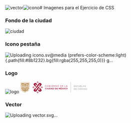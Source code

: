 ![vector](https://github.com/user-attachments/assets/983e8785-033b-4bca-a1a5-8acc2b15b7b2)![icono](https://github.com/user-attachments/assets/1208ec6b-c830-4d5e-ae9a-e6ad1b95d81c)# Imagenes para el Ejercicio de CSS

### Fondo de la ciudad

![ciudad](https://github.com/user-attachments/assets/2bbd1ba3-f5fe-4978-9d51-61e122a41b83)

### Icono pestaña

![Uploading icono.sv<svg width="73" height="73" viewBox="0 0 73 73" fill="none" xmlns="http://www.w3.org/2000/svg"><style>@media (prefers-color-scheme:light){.path{fill:#8b1232}.bg{fill:rgba(255,255,255,0)}}</style><path class="bg" fill="#8b1232" d="M0 0h73v73H0z"/><path d="M28.3 40.49c.335.558.893.78 1.562.78 1.004 0 1.562-.892 1.562-.892L47.49 19.962c1.338-1.339 2.566-.223 2.566-.223 1.227 1.338.334 2.566.334 2.566l-3.57 4.574c-.334.335-.446.78-.446 1.227 0 .446.111.781.446 1.116l3.57 4.574 11.268-14.392-4.462-5.801-.781-1.116c-.781-1.004-2.343-1.339-2.343-1.339h-6.806c-1.785 0-2.789 1.228-2.789 1.228L25.4 36.696l2.9 3.794ZM27.52 27.995l-4.463-5.802c-.893-1.45.446-2.566.446-2.566 1.674-1.004 2.678.558 2.678.558l3.793 4.797 4.463-5.69-5.132-6.582c-1.228-1.785-3.124-1.45-3.124-1.45h-6.136c-2.009 0-2.79 1.227-2.79 1.227L11.9 19.293 23.17 33.685l4.35-5.69Z" class="path" fill="#fff"/><path d="M45.035 32.904s-.558-.781-1.562-.781-1.45.669-1.45.669L25.957 53.543c-1.338 1.45-2.677.335-2.677.335-1.227-1.339-.223-2.566-.223-2.566l3.57-4.686c.334-.335.446-.78.446-1.227 0-.447-.112-.781-.446-1.116l-3.57-4.574-11.38 14.503 6.36 8.033h9.928l19.97-25.548-2.9-3.794ZM45.816 45.399l4.574 5.913c1.004 1.45-.223 2.566-.223 2.566-1.785 1.227-2.79-.558-2.79-.558l-3.793-4.909-4.462 5.69 6.359 8.144h9.818l6.359-8.144-11.38-14.504-4.462 5.802ZM61.547 39.151a2.476 2.476 0 0 1-2.455-2.454 2.476 2.476 0 0 1 2.455-2.455A2.476 2.476 0 0 1 64 36.697a2.476 2.476 0 0 1-2.454 2.454Zm0-6.917c-2.566 0-4.575 2.008-4.575 4.574 0 2.455 2.009 4.574 4.575 4.574 2.566 0 4.574-2.008 4.574-4.574s-2.008-4.574-4.574-4.574ZM36.667 4.343a2.476 2.476 0 0 1 2.455 2.454 2.476 2.476 0 0 1-2.455 2.455 2.476 2.476 0 0 1-2.454-2.455 2.476 2.476 0 0 1 2.454-2.454Zm0 6.805c2.566 0 4.575-2.008 4.575-4.574C41.242 4.12 39.233 2 36.667 2c-2.566.112-4.574 2.12-4.574 4.686 0 2.454 2.008 4.462 4.574 4.462ZM9.334 36.697a2.476 2.476 0 0 1 2.455-2.455 2.476 2.476 0 0 1 2.454 2.455 2.476 2.476 0 0 1-2.454 2.454c-1.45 0-2.455-1.116-2.455-2.454Zm6.917 0c0-2.455-2.008-4.574-4.574-4.574s-4.574 2.008-4.574 4.574c0 2.454 2.008 4.574 4.574 4.574s4.574-2.008 4.574-4.574ZM36.667 69.274a2.476 2.476 0 0 1-2.454-2.455 2.476 2.476 0 0 1 2.454-2.454 2.476 2.476 0 0 1 2.455 2.454 2.476 2.476 0 0 1-2.455 2.455Zm0-7.029c-2.566 0-4.574 2.008-4.574 4.574 0 2.455 2.008 4.575 4.574 4.575s4.575-2.009 4.575-4.575c0-2.454-2.009-4.574-4.575-4.574Z" class="path" fill="#fff"/></svg>
g…]()

### Logo

![logo](https://github.com/user-attachments/assets/7935343c-ed0f-4d25-a9c6-49e1189c17b7)
<svg width="215" height="39" viewBox="0 0 215 39" fill="none" xmlns="http://www.w3.org/2000/svg"><path d="M50.502 21.72c.181.291.472.436.87.436.51.037.872-.508.872-.508l8.605-11.073c.726-.727 1.416-.146 1.416-.146.69.726.181 1.344.181 1.344l-1.924 2.468v.037a.875.875 0 0 0-.254.653c0 .218.073.436.218.617l1.924 2.47 6.1-7.77-2.433-3.123-.436-.58c-.399-.581-1.27-.69-1.27-.69h-3.667c-.98 0-1.489.69-1.489.69L48.94 19.723l1.562 1.997ZM50.066 14.968l-2.433-3.159c-.508-.799.218-1.38.218-1.38.908-.544 1.453.29 1.453.29l2.033 2.615 2.396-3.123-2.76-3.558c-.653-.943-1.67-.798-1.67-.798H46c-1.053 0-1.525.653-1.525.653l-2.941 3.703 6.1 7.843 2.432-3.086Z" fill="#9F2241"/><path d="M59.542 17.654s-.29-.435-.835-.435c-.581 0-.799.399-.799.399l-8.713 11.219c-.69.762-1.489.145-1.489.145-.69-.726-.109-1.38-.109-1.38l1.96-2.505v-.036a.875.875 0 0 0 .255-.654.986.986 0 0 0-.218-.617l-1.924-2.469-6.136 7.879 3.413 4.32 5.373.036 10.82-13.832-1.598-2.07ZM59.977 24.371l2.47 3.195c.58.799-.146 1.38-.146 1.38-.944.653-1.525-.327-1.525-.327l-2.07-2.65-2.396 3.122 3.486 4.43 5.337-.037 3.413-4.393-6.136-7.806-2.433 3.086ZM68.473 21.03c-.726 0-1.307-.58-1.307-1.306 0-.726.581-1.307 1.307-1.307s1.307.58 1.307 1.307c0 .726-.58 1.307-1.307 1.307Zm0-3.775c-1.38 0-2.469 1.09-2.469 2.432 0 1.344 1.09 2.433 2.47 2.433 1.379 0 2.468-1.09 2.468-2.433 0-1.343-1.09-2.432-2.469-2.432ZM55.004 2.079c.726 0 1.307.58 1.307 1.307 0 .726-.581 1.307-1.307 1.307-.727 0-1.307-.581-1.307-1.307s.617-1.307 1.307-1.307Zm0 3.776c1.38 0 2.468-1.09 2.468-2.433A2.471 2.471 0 0 0 55.004.953c-1.38 0-2.47 1.09-2.47 2.433a2.471 2.471 0 0 0 2.47 2.469ZM40.19 19.687c0-.726.581-1.307 1.307-1.307s1.307.581 1.307 1.307c0 .727-.58 1.307-1.307 1.307-.726 0-1.307-.58-1.307-1.307Zm3.813 0c0-1.343-1.09-2.432-2.47-2.432-1.379 0-2.468 1.09-2.468 2.432 0 1.344 1.089 2.433 2.469 2.433 1.343.036 2.468-1.09 2.468-2.433ZM55.004 37.333c-.727 0-1.307-.581-1.307-1.307 0-.727.58-1.308 1.307-1.308.726 0 1.307.581 1.307 1.307 0 .69-.581 1.308-1.307 1.308Zm0-3.776c-1.38 0-2.47 1.089-2.47 2.432 0 1.344 1.09 2.433 2.47 2.433 1.38 0 2.468-1.09 2.468-2.433 0-1.343-1.089-2.432-2.468-2.432Z" fill="#9F2241"/><path d="M29.117 3.386H.58v19.025c0 10.456 14.232 13.578 14.232 13.578h.037S29.08 32.831 29.08 22.411l.036-19.025Zm-.726.69V22.41c0 2.214-.69 4.284-2.07 6.1-1.125 1.488-2.686 2.831-4.683 3.993-3.014 1.779-6.1 2.614-6.826 2.76-.69-.182-3.74-.981-6.79-2.76-1.996-1.162-3.557-2.505-4.683-3.994-1.38-1.815-2.07-3.885-2.07-6.1V4.077h27.122Z" fill="#BC955C"/><path d="M18.297 9.486V7.743h-1.779v1.634h-.69V7.743h-1.851v1.634h-.69V7.743h-1.815v1.743l.908 1.524c.036.073.036.11.036.182v7.987h.871v-2.868c0-.69.763-1.307 1.598-1.307.871 0 1.597.617 1.597 1.307v2.868h.908V11.228c0-.072.036-.109.072-.181l.835-1.561ZM11.654 19.36v-2.65l-.29.218a.28.28 0 0 1-.364-.036l-.4-.254v.036l-.035 1.017a.306.306 0 0 1-.146.254c.037.036.073.036.11.072.471.363.508.908.399 1.344h.726Z" fill="#BC955C"/><path d="M14.812 15.73c-.544 0-.907.4-.907.581v2.868h1.815v-2.868c.036-.218-.363-.58-.908-.58Z" fill="#BC955C"/><path d="M4.138 19.36a2.32 2.32 0 0 1-.218-.798c-.109-.581-.073-1.053-.073-1.09 0-.145.11-.254.255-.326l.762-.218-.871-.617a.33.33 0 0 1-.146-.29v-.98c0-.146.073-.255.182-.328l.327-.181v-.327l-.254-.109a.318.318 0 0 1-.255-.327v-1.161c0-.182.146-.364.364-.364l1.089-.036c-.037-.29-.037-.69.036-1.016.109-.436.363-.908.472-1.126l-.073-.4c-.036-.108.037-.18.073-.253a.33.33 0 0 1 .254-.11h.581c.073 0 .145.037.182.073l1.416.908h.69a.33.33 0 0 1 .254.109.33.33 0 0 1 .108.254l-.072 1.126a.33.33 0 0 1-.11.254h.437a.33.33 0 0 1 .254.109l.181.217.146-.108.254-.509a.381.381 0 0 1 .326-.181h.944v-.182l-.907-1.561c-.037-.073-.037-.109-.037-.182V7.38c0-.182.146-.364.363-.364H18.66c.182 0 .364.146.364.363v2.179c0 .072-.037.109-.073.181l-.908 1.525v.218h.944c.146 0 .254.073.327.182l.254.508.145.109.182-.218a.33.33 0 0 1 .254-.109h.436a.33.33 0 0 1-.11-.254l-.072-1.126a.33.33 0 0 1 .11-.254.33.33 0 0 1 .253-.109h.654l1.416-.907c.072-.037.109-.073.181-.073h.581a.33.33 0 0 1 .254.109c.073.073.11.182.073.254l-.073.4c.11.217.363.69.472 1.125.073.327.073.726.037 1.017l1.089.036c.181 0 .363.145.363.363v1.162c0 .145-.073.254-.218.327l-.327.109v.326l.327.182a.381.381 0 0 1 .182.326v.98c0 .11-.073.219-.146.291l-.871.617.762.218c.146.037.218.182.255.327 0 .036.036.508-.073 1.09-.073.326-.109.58-.218.798h1.307V5.818H2.831v13.543h1.307Z" fill="#BC955C"/><path d="M19.133 18.017c.036-.036.072-.036.109-.072-.073-.073-.146-.146-.146-.255v-1.052l-.363.29c-.108.073-.254.073-.399.036l-.29-.181v2.65h.69c-.073-.508-.073-1.016.399-1.416ZM23.816 26.622a.364.364 0 0 1-.363-.363v-2.287c0-.182-.109-.4-.254-.545a.842.842 0 0 0-.726-.254c-.545 0-.871.436-.908.835v2.287a.33.33 0 0 1-.109.254.33.33 0 0 1-.254.11h-2.07a.364.364 0 0 1-.362-.364v-2.287c0-.182-.11-.4-.255-.545a.842.842 0 0 0-.726-.254c-.217 0-.435.11-.617.218l1.707 8.75c2.396-1.053 5.264-2.832 6.825-5.519l-1.888-.036ZM18.225 32.359l-2.396-12.272h-1.925L11.473 32.36c0 .036 0 .036-.036.072 1.67.69 3.013 1.017 3.412 1.162.4-.109 1.743-.472 3.413-1.162 0-.036 0-.036-.036-.072ZM12.489 23.39c-.146-.145-.364-.217-.618-.217h-.036c-.363 0-.58.145-.69.29-.145.145-.254.363-.254.545v2.287a.364.364 0 0 1-.363.363h-2.07a.33.33 0 0 1-.254-.109.33.33 0 0 1-.108-.254v-2.287c-.037-.4-.364-.835-.908-.835h-.036c-.364 0-.581.145-.69.29-.146.145-.254.363-.254.545v2.287a.364.364 0 0 1-.363.363H4.029c1.525 2.687 4.357 4.43 6.79 5.519l1.67-8.786Z" fill="#BC955C"/><path d="M26.83 20.087H16.555l.508 2.578c.218-.11.472-.182.727-.182.472 0 .907.145 1.234.472.29.29.472.69.472 1.017v1.924h1.38v-1.96c.072-.835.762-1.489 1.597-1.489.472 0 .908.145 1.234.472.29.29.472.69.472 1.017v1.924h1.925a8.535 8.535 0 0 0 .762-3.558l-.036-2.215ZM5.554 25.932v-1.924c0-.363.181-.726.472-1.017.327-.326.762-.471 1.234-.471.835.036 1.525.653 1.598 1.488v1.961h1.38v-1.925c0-.363.181-.726.471-1.016.327-.327.763-.472 1.235-.472.254 0 .508.072.726.181l.508-2.577H2.868v2.214c0 1.344.29 2.542.762 3.558h1.924ZM6.39 18.635h.58a.516.516 0 0 1 .073.217v.146c0 .109-.037.254-.037.363H5.01c-.29-.182-.435-.98-.435-1.598l.871-.254a.349.349 0 0 0 .254-.327v-.326c0-.11-.072-.218-.145-.29l-1.017-.727v-.58l.327-.182a.381.381 0 0 0 .182-.327v-.763c0-.145-.073-.254-.218-.326l-.327-.11v-.58h.908l.435.726v.98l-.29.944c-.036.11-.036.218.073.327a.33.33 0 0 0 .29.145h.254a.354.354 0 0 0 .363-.29c.037-.146.11-.618.182-.799.072-.145.327-.472.472-.69.109-.145.109-.327 0-.435l-1.162-1.38c-.036-.218-.073-.69 0-1.053.073-.4.363-.871.436-1.017.036-.072.072-.145.036-.218l-.036-.108h.072l1.416.907c.073.037.11.073.182.073h.435l-.036.4-.472.18c-.109.073-.218.182-.218.328v.363c0 .181.146.363.363.363h1.198l.327.326c.11.146.327.146.472.037 0 0 .545-.436.581-.472l.182-.4h.726v1.235s-1.27.436-1.38.472c-.072.036-.145.436-.109.508.037.109 0 .145.146.218 0 0 .363.29.472.327l.362-.363.473.072v1.198l-.473.327-1.488-1.017a.344.344 0 0 0-.472.073l-.218.29c-.109.146-.109.364.036.473l.835.798v.654l-.87.363c-.146.073-.219.181-.219.327v.145c0 .181.146.363.363.363h1.017c.182.218.109.508.036.726H7.878c-.073-.072-.11-.218-.146-.4v-.145c0-.217.037-.435.073-.58l.545-.69a.614.614 0 0 0 .072-.182l.037-.326c0-.11-.073-.218-.146-.327-.072-.11-.218-.073-.326-.037l-.872.363c-.109.037-.181.146-.218.255l-.072.363-.509.145a.349.349 0 0 0-.254.327v.145c-.036.181.146.327.327.327ZM23.308 18.635h-.58a.516.516 0 0 0-.074.218v.145c0 .109.037.254.037.363h1.997c.29-.182.435-.98.435-1.598l-.871-.254a.349.349 0 0 1-.254-.326v-.327c0-.11.072-.218.145-.29l.98-.69v-.582l-.326-.181a.381.381 0 0 1-.182-.327v-.762c0-.145.073-.254.218-.327l.327-.109v-.58h-.908l-.436.725v.98l.29.945c.037.109.037.217-.072.326a.33.33 0 0 1-.29.146h-.255a.353.353 0 0 1-.363-.29c-.036-.146-.109-.618-.181-.8-.073-.145-.327-.472-.472-.69-.109-.145-.109-.326 0-.435l1.198-1.38c.036-.218.073-.69 0-1.053-.073-.399-.363-.871-.436-1.016-.036-.073-.072-.146-.036-.218l.036-.109h-.072l-1.416.908c-.073.036-.11.072-.182.072h-.4l.037.509.472.181c.145.073.218.182.218.327v.363a.364.364 0 0 1-.363.363h-1.198l-.327.327c-.109.145-.327.145-.472.036 0 0-.544-.436-.58-.472l-.182-.4h-.726v1.235s1.27.436 1.38.472c.072.036.144.436.108.508-.036.11 0 .146-.145.218 0 0-.363.29-.472.327l-.363-.363h-.508v1.198l.471.29 1.49-1.016a.344.344 0 0 1 .471.072l.218.291c.109.145.109.363-.036.472l-.835.762v.654l.87.363c.146.073.219.181.219.327v.145a.364.364 0 0 1-.363.363h-1.017c-.181.218-.109.508-.036.726h2.36c.072-.072.109-.218.145-.4v-.144c0-.218-.036-.436-.073-.581l-.544-.69a.613.613 0 0 1-.073-.182l-.036-.363c0-.109.072-.218.145-.326a.353.353 0 0 1 .327-.037l.871.363c.11.037.182.146.218.254l.073.363.508.146a.349.349 0 0 1 .254.326v.146c0 .218-.145.363-.363.363Z" fill="#BC955C"/><path d="M78.457 15.549c0-1.344.98-2.542 2.433-2.542.799 0 1.307.218 1.815.654l-.363.4c-.363-.328-.799-.582-1.488-.582-1.053 0-1.852.908-1.852 1.997v.036c0 1.162.726 2.034 1.924 2.034.581 0 1.053-.218 1.416-.472v-1.235h-1.488v-.472h1.996v1.924c-.435.4-1.125.727-1.96.727-1.452.036-2.433-1.09-2.433-2.47ZM89.095 15.549c0-1.126-.799-2.033-1.924-2.033-1.09 0-1.888.907-1.888 1.996v.037c0 1.089.799 1.997 1.924 1.997 1.09 0 1.888-.908 1.888-1.997Zm-4.393 0c0-1.344 1.017-2.542 2.469-2.542 1.489 0 2.469 1.162 2.469 2.505v.037c0 1.343-1.017 2.505-2.469 2.505-1.489 0-2.469-1.198-2.469-2.505ZM93.706 15.73h-1.525v1.707h1.634c.726 0 1.198-.327 1.198-.872-.036-.508-.472-.835-1.307-.835Zm1.017-1.343c0-.472-.4-.799-1.053-.799H92.18v1.67h1.453c.617 0 1.089-.29 1.089-.871ZM91.6 13.08h2.07c.58 0 .98.145 1.27.435.182.218.327.472.327.763v.036c0 .654-.399.944-.762 1.126.58.181 1.053.508 1.053 1.162v.036c0 .835-.69 1.307-1.78 1.307h-2.141L91.6 13.08ZM98.877 13.08h-.544v4.865h.544V13.08ZM101.128 13.08h3.522v.508h-2.977v1.67h2.65v.472h-2.65v1.743h3.013v.472h-3.558V13.08ZM108.535 15.585c.726 0 1.234-.363 1.234-1.017v-.036c0-.617-.472-.944-1.234-.944h-1.489v1.997h1.489Zm-2.069-2.505h2.105c.618 0 1.053.181 1.38.472.218.218.363.58.363.944v.036c0 .799-.581 1.27-1.307 1.416l1.489 1.997h-.69l-1.416-1.888h-1.344v1.888h-.544l-.036-4.865ZM112.311 13.08h.508l3.05 3.92v-3.92h.545v4.865h-.436l-3.123-3.994v3.994h-.544V13.08ZM122.767 15.549c0-1.126-.799-2.033-1.924-2.033-1.126 0-1.888.907-1.888 1.996v.037c0 1.089.799 1.997 1.924 1.997 1.089 0 1.888-.908 1.888-1.997Zm-4.393 0c0-1.344 1.017-2.542 2.469-2.542 1.488 0 2.469 1.162 2.469 2.505v.037c0 1.343-1.017 2.505-2.469 2.505-1.489 0-2.469-1.198-2.469-2.505ZM128.395 13.588v3.849h1.162c1.234 0 2.033-.835 2.033-1.888v-.037c0-1.053-.763-1.924-2.033-1.924h-1.162Zm-.545-.508h1.707c1.524 0 2.577 1.053 2.577 2.396v.036c0 1.344-1.053 2.433-2.577 2.433h-1.707V13.08ZM133.841 13.08h3.521v.508h-2.977v1.67h2.651v.472h-2.651v1.743h3.014v.472h-3.558V13.08ZM141.755 13.08h.545v4.393h2.723v.472h-3.268V13.08ZM149.779 16.166l-1.089-2.469-1.089 2.469h2.178Zm-1.38-3.086h.509l2.214 4.901h-.581l-.58-1.27h-2.651l-.581 1.27h-.581l2.251-4.901ZM79.236 23.863c0-1.416 1.052-2.542 2.541-2.542.908 0 1.452.327 1.924.763l-.69.762c-.363-.363-.762-.544-1.234-.544-.799 0-1.416.69-1.416 1.524v.037c0 .835.58 1.524 1.416 1.524.58 0 .908-.217 1.27-.58l.69.69c-.508.544-1.052.87-1.996.87-1.453 0-2.505-1.125-2.505-2.504ZM85.625 21.43h-1.052v4.865h1.052V21.43ZM86.896 24.228v-2.76h1.053v2.723c0 .799.4 1.198 1.053 1.198.654 0 1.053-.399 1.053-1.161v-2.76h1.053v2.723c0 1.489-.835 2.179-2.142 2.179-1.271 0-2.07-.727-2.07-2.142ZM94.266 25.315c.872 0 1.453-.58 1.453-1.452s-.581-1.452-1.453-1.452h-.835v2.94l.835-.036Zm-1.924-3.885h1.888c1.525 0 2.578 1.053 2.578 2.397v.036c0 1.343-1.053 2.432-2.578 2.432h-1.888V21.43ZM100.293 24.262l-.653-1.56-.654 1.56h1.307Zm-1.089-2.868h.98l2.07 4.902h-1.126l-.435-1.09h-2.07l-.435 1.09h-1.09l2.106-4.902ZM104.941 25.315c.871 0 1.452-.58 1.452-1.452s-.581-1.453-1.452-1.453h-.835v2.941l.835-.036Zm-1.925-3.885h1.888c1.525 0 2.578 1.053 2.578 2.396v.037c0 1.343-1.053 2.432-2.578 2.432h-1.888V21.43ZM112.529 25.315c.871 0 1.452-.58 1.452-1.452s-.581-1.452-1.452-1.452h-.835v2.94l.835-.036Zm-1.924-3.885h1.888c1.524 0 2.577 1.053 2.577 2.397v.036c0 1.343-1.053 2.432-2.577 2.432h-1.888V21.43ZM116.123 21.43h3.667v.944h-2.614v.98h2.287v.944h-2.287v1.053h2.65v.944h-3.703V21.43ZM122.912 21.43h1.162l1.271 2.033 1.27-2.033h1.162v4.865h-1.053V23.1l-1.379 2.07h-.037l-1.343-2.033v3.158h-1.053V21.43ZM131.081 19.833l.908.399-.908.835h-.799l.799-1.234Zm-2.033 1.597h3.667v.944h-2.614v.98h2.287v.944h-2.287v1.017h2.65v.944h-3.703V21.43ZM135.148 23.826l-1.634-2.396h1.234l1.017 1.561 1.053-1.56h1.198l-1.634 2.36 1.707 2.504h-1.235l-1.125-1.67-1.09 1.67h-1.198l1.707-2.469ZM139.94 21.43h-1.053v4.865h1.053V21.43ZM141.029 23.863c0-1.416 1.053-2.542 2.542-2.542.907 0 1.452.327 1.924.763l-.69.762c-.363-.363-.762-.544-1.234-.544-.799 0-1.416.69-1.416 1.524v.037c0 .835.581 1.524 1.416 1.524.581 0 .907-.217 1.27-.58l.69.69c-.508.544-1.053.87-1.997.87-1.452 0-2.505-1.125-2.505-2.504ZM150.033 23.863c0-.872-.617-1.525-1.488-1.525-.872 0-1.452.69-1.452 1.525v.036c0 .835.617 1.525 1.488 1.525.871-.037 1.452-.726 1.452-1.561Zm-4.03 0c0-1.416 1.09-2.542 2.578-2.542 1.489 0 2.578 1.126 2.578 2.505v.037c0 1.38-1.089 2.505-2.578 2.505-1.488 0-2.578-1.126-2.578-2.505Z" fill="#9F2241"/><path stroke="#B6B6B6" stroke-width=".886" d="M161.443 3.612v32.793"/><path d="M175.124 18.475v-.971h-2.694v-1.042h2.339v-.972h-2.339v-1.007h2.658v-.971h-3.743v4.963h3.779Zm4.629-1.468v-.014c0-.865-.567-1.226-1.574-1.489-.858-.22-1.07-.326-1.07-.652v-.014c0-.241.219-.433.638-.433.418 0 .851.185 1.29.49l.568-.823a2.876 2.876 0 0 0-1.844-.63c-1.014 0-1.737.595-1.737 1.495v.014c0 .986.645 1.262 1.645 1.518.829.212 1 .354 1 .63v.015c0 .29-.27.468-.717.468-.567 0-1.035-.234-1.481-.603l-.646.773a3.16 3.16 0 0 0 2.106.794c1.071 0 1.822-.553 1.822-1.538Zm5.38.667-.695-.702c-.39.355-.738.581-1.305.581-.851 0-1.439-.709-1.439-1.56v-.014c0-.85.602-1.545 1.439-1.545.496 0 .886.212 1.269.56l.695-.801c-.461-.454-1.021-.766-1.957-.766-1.524 0-2.588 1.156-2.588 2.567v.014c0 1.425 1.085 2.552 2.546 2.552.957 0 1.524-.34 2.035-.886Zm5.192-1.361v-2.801h-1.092v2.843c0 .787-.404 1.191-1.071 1.191-.666 0-1.071-.418-1.071-1.226v-2.808H186v2.836c0 1.46.815 2.205 2.148 2.205 1.333 0 2.177-.737 2.177-2.24Zm4.962 2.162v-.971h-2.694v-1.042h2.339v-.972h-2.339v-1.007h2.658v-.971h-3.743v4.963h3.779Zm4.608 0v-.992h-2.474v-3.971h-1.092v4.963h3.566Zm5.73 0-2.127-4.999h-1.007l-2.127 5h1.113l.454-1.114h2.099l.454 1.113h1.141Zm-1.985-2.077h-1.319l.659-1.61.66 1.61Zm6.341.61v-.015c0-.865-.568-1.226-1.574-1.489-.858-.22-1.071-.326-1.071-.652v-.014c0-.241.22-.433.638-.433.418 0 .851.185 1.29.49l.568-.823a2.876 2.876 0 0 0-1.844-.63c-1.014 0-1.737.595-1.737 1.495v.014c0 .986.645 1.262 1.645 1.518.83.212 1 .354 1 .63v.015c0 .29-.27.468-.716.468-.568 0-1.036-.234-1.482-.603l-.645.773a3.156 3.156 0 0 0 2.105.794c1.071 0 1.823-.553 1.823-1.538Zm-34.063 7.986v-.015c0-1.396-1.078-2.467-2.638-2.467h-1.935v4.963h1.935c1.56 0 2.638-1.085 2.638-2.481Zm-1.141.014c0 .879-.603 1.482-1.497 1.482h-.843v-2.992h.843c.894 0 1.497.616 1.497 1.496v.014Zm5.964 2.467v-.971h-2.694v-1.042h2.34v-.972h-2.34v-1.007h2.659v-.971h-3.744v4.963h3.779Zm7.599-.801-.695-.702c-.39.355-.737.581-1.304.581-.851 0-1.44-.709-1.44-1.56v-.014c0-.85.603-1.545 1.44-1.545.496 0 .886.212 1.269.56l.695-.801c-.461-.454-1.021-.766-1.957-.766-1.525 0-2.588 1.156-2.588 2.567v.014c0 1.425 1.085 2.552 2.545 2.552.957 0 1.525-.34 2.035-.886Zm6.001-1.68v-.015c0-1.41-1.099-2.552-2.631-2.552-1.532 0-2.645 1.156-2.645 2.567v.014c0 1.41 1.099 2.552 2.631 2.552 1.531 0 2.645-1.155 2.645-2.566Zm-1.142.014c0 .85-.61 1.546-1.489 1.546-.879 0-1.503-.71-1.503-1.56v-.015c0-.85.61-1.545 1.489-1.545.879 0 1.503.709 1.503 1.56v.014Zm-1.056-2.886.907-.85-.929-.405-.801 1.255h.823Zm7.81 2.872v-.015c0-1.396-1.077-2.467-2.637-2.467h-1.936v4.963h1.936c1.56 0 2.637-1.085 2.637-2.481Zm-1.141.014c0 .879-.603 1.482-1.496 1.482h-.844v-2.992h.844c.893 0 1.496.616 1.496 1.496v.014Zm3.327 2.467v-4.963h-1.092v4.963h1.092Zm5.821-.702v-2.155h-2.156v.943h1.099v.709c-.276.198-.631.298-1.028.298-.879 0-1.503-.667-1.503-1.574v-.015c0-.843.631-1.545 1.425-1.545.574 0 .915.184 1.298.503l.687-.83c-.517-.44-1.056-.68-1.95-.68-1.503 0-2.602 1.156-2.602 2.567v.014c0 1.468 1.064 2.552 2.61 2.552.907 0 1.609-.354 2.12-.787Zm6.177-1.78v-.014c0-1.41-1.099-2.552-2.631-2.552-1.532 0-2.645 1.156-2.645 2.567v.014c0 1.41 1.099 2.552 2.631 2.552 1.531 0 2.645-1.155 2.645-2.566Zm-1.142.015c0 .85-.61 1.546-1.489 1.546-.879 0-1.503-.71-1.503-1.56v-.015c0-.85.61-1.545 1.489-1.545.879 0 1.503.709 1.503 1.56v.014Z" fill="#B6B6B6"/></svg>

### Vector

![Uploadin<svg width="33" height="67" viewBox="0 0 33 67" fill="none" xmlns="http://www.w3.org/2000/svg"><path d="m10.434 0 22.629 23.455v20.102L10.434 67 0 58.631 18.203 33.5.025 8.381 10.435 0Z" fill="#fff"/></svg>g vector.svg…]()


